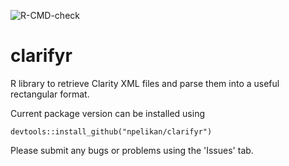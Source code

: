 ![R-CMD-check](https://github.com/npelikan/clarifyr/workflows/R-CMD-check/badge.svg?branch=master)


# clarifyr
R library to retrieve Clarity XML files and parse them into a useful rectangular format.

Current package version can be installed using
```
devtools::install_github("npelikan/clarifyr")
```

Please submit any bugs or problems using the 'Issues' tab.
